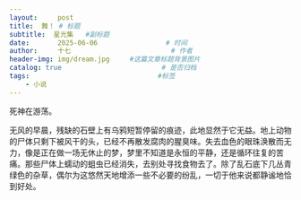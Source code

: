 ```yaml
---
layout:     post                       
title:  舞！ # 标题
subtitle:  星光集   #副标题
date:       2025-06-06                 # 时间
author:     十七                         # 作者
header-img: img/dream.jpg     #这篇文章标题背景图片
catalog: true                         # 是否归档
tags:                                #标签
    - 小说
---
```

死神在游荡。

无风的早晨，残缺的石壁上有乌鸦短暂停留的痕迹，此地显然于它无益。地上动物的尸体只剩下被风干的头，已经不再散发腐肉的腥臭味。失去血色的眼珠涣散而无力，像是正在做一场无休止的梦，梦里不知道是永恒的平静，还是循环往复的苦痛。那些尸体上蠕动的蛆虫已经消失，去别处寻找食物去了。除了乱石底下几丛青绿色的杂草，偶尔为这悠然天地增添一些不必要的纷乱，一切于他来说都静谧地恰到好处。
